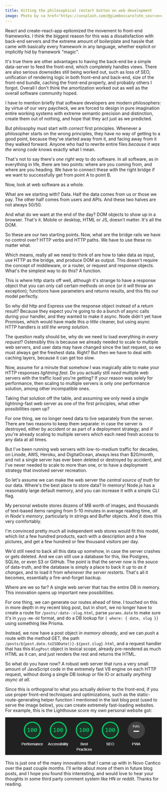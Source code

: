 ```yaml
---
title: Hitting the philosophical restart button on web development
image: Photo by <a href="https://unsplash.com/@giamboscaro?utm_source=unsplash&utm_medium=referral&utm_content=creditCopyText">Giammarco</a> on <a href="https://unsplash.com/s/photos/philosophy?utm_source=unsplash&utm_medium=referral&utm_content=creditCopyText">Unsplash</a>
---
```


React and create-react-app epitomized the movement to front-end frameworks. I think the biggest reason for this was a dissatisfaction with back-end servers and the extreme amount of boilerplate and hassle that came with basically every framework in any language, whether explicit or implicitly hid by framework "magic".

It's true there are other advantages to having the back-end be a simple data-server to feed the front-end, which completely handles views. There are also serious downsides still being worked out, such as loss of SEO, unification of rendering logic in both front-end and back-end, size of the front-end bundle, caching the front-end properly, and probably others I forgot. Overall I don't think the amortization worked out as well as the overall software community hoped.

I have to mention briefly that software developers are modern philosophers: by virtue of our very paycheck, we are forced to design in pure imagination entire working systems with extreme semantic precision and distinction, create them out of nothing, and hope that they act just as we predicted.

But philosophy must start with *correct* first principles. Whenever a philosopher starts on the wrong principles, they have no way of getting to a good point, because they've started away from it, and facing away from it they walked forward. Anyone who had to rewrite entire files *because it was the wrong code* knows exactly what I mean.

That's not to say there's *one right way* to do software. In all software, as in everything in life, there are two points: where are you coming from, and where are you heading. We have to connect these with the right bridge if we want to successfully get from point A to point B.

Now, look at web software as a whole.

What are we starting with? Data. Half the data comes from us or those we pay. The other half comes from users and APIs. And these two halves are not always 50/50.

And what do we want at the end of the day? DOM objects to show up in a browser. That's it. Mobile or desktop, HTML or JS, doesn't matter. It's all the DOM.

So these are our two starting points. Now, what are the bridge rails we have no control over? HTTP verbs and HTTP paths. We have to use these no matter what.

Which means, really all we need to think of are how to take data as input, use HTTP as the bridge, and produce DOM as output. This doesn't require the concept of middleware, or a router, or request and response objects. What's the simplest way to do this? A function.

This is where http starts off well, although it's strange to have a response object that you can only call certain methods on once (or it *will* throw an exception); functions have parameters and returns results, and this fits our model perfectly.

So why did http and Express use the response object instead of a return result? Because they expect you're going to do a bunch of async calls during your handler, and they wanted to make it async. Node didn't yet have Promises, which would have made this *a little* cleaner, but using async HTTP handlers *is still the wrong solution*.

The question really should be, why do we need to load everything *in every request*? Ostensibly this is because we already needed to scale to multiple web servers, and user data may have changed since the last request, so we must always get the freshest data. Right? But then we have to deal with caching layers, because it can get too slow.

Now, assume for a minute that somehow I was magically able to make your HTTP responses *lightning fast*. Do you actually still *need* multiple web servers with the traffic load you're getting? If your reason was solely for performance, then scaling to multiple servers is only *one* performance solution, among other incompatible ones.

Taking that solution off the table, and assuming we only need a single lightning-fast web server as one of the first principles, what other possibilities open up?

For one thing, we no longer need data to live separately from the server. There are two reasons to keep them separate: in case the server is destroyed, either by accident or as part of a deployment strategy; and if you're already scaling to multiple servers which each need fresh access to any data at all times.

But I've been running web servers with low-to-medium traffic for decades, on Linode, AWS, Heroku, and DigitalOcean, always less than $20/month, and not a single server has ever been deleted or destroyed by accident, and I've never needed to scale to more than one, or to have a deployment strategy that involved server recreation.

So let's assume we can make the web server the *central source of truth* for our data. Where's the best place to store data? In memory! Node.js has a reasonably large default memory, and you can increase it with a simple CLI flag.

My personal website stores dozens of MB worth of images, and thousands of text-based items ranging from 5-10 minutes in average reading time, *all in Node's memory*, particularly in strings and Buffer objects. And it does this very comfortably.

I'm convinced pretty much all independent web stores would fit this model, which list a few hundred products, each with a description and a few pictures, and get a few hundred or few thousand visitors per day.

We'd still need to back all this data up somehow, in case the server crashes or gets deleted. And we can still use a database for this, like Postgres, SQLite, or even S3 or GitHub. The point is that the server *now is* the souce of data-truth, and the database is simply a place to back it up to *as it changes*, and to load it from *whenever the server restarts*. That's all it becomes, essentially a fire-and-forget backup.

Where are we so far? A single web server that has the entire DB in memory. This innovation opens up important new possibilities.

For one thing, we can generate our routes ahead of time. I touched on this in more depth in my recent blog post, but in short, we no longer have to create a route for `/posts/:date-:slug.html`, parse `params.date` to make sure it's in `yyyy-mm-dd` format, and do a DB lookup for `{ where: { date, slug }}` using something like Prisma.

Instead, we now have a post object *in memory already*, and we can *push* a route with the method GET, the path `/posts/${post.date.toISODate()}-${post.slug}.html`, and a request handler that has this `BlogPost` object in lexical scope, already pre-rendered as much HTML as it can, and just renders the rest and returns the HTML.

So what do you have now? A robust web server that runs a very small amount of JavaScript code in the extremely fast V8 engine on each HTTP request, without doing a single DB lookup or file IO or actually *anything async at all*.

Since this is orthogonal to what you actually *deliver* to the front-end, if you use proper front-end techniques and optimizations, such as the static-route-generating helper function I mentioned in the last blog post (used to serve the image below), you can create extremely fast-loading websites. For example, this is the Lighthouse score my own personal website got:

![score.png](score.png)

This is just one of the many innovations that I came up with in Novo Cantico over the past couple months. I'll write about more of them in future blog posts, and I hope you found this interesting, and would love to hear your thoughts in some third party comment system like HN or reddit. Thanks for reading.
